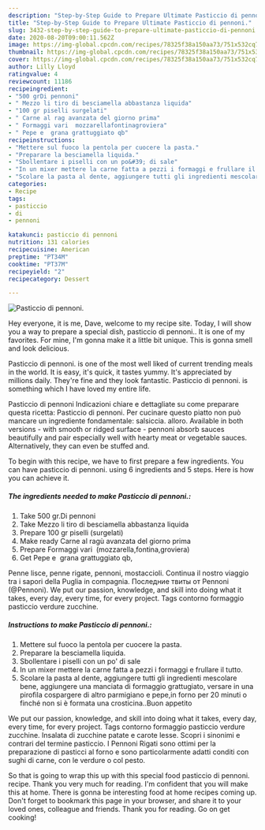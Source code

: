 ```yaml
---
description: "Step-by-Step Guide to Prepare Ultimate Pasticcio di pennoni."
title: "Step-by-Step Guide to Prepare Ultimate Pasticcio di pennoni."
slug: 3432-step-by-step-guide-to-prepare-ultimate-pasticcio-di-pennoni
date: 2020-08-20T09:00:11.562Z
image: https://img-global.cpcdn.com/recipes/78325f38a150aa73/751x532cq70/pasticcio-di-pennoni-recipe-main-photo.jpg
thumbnail: https://img-global.cpcdn.com/recipes/78325f38a150aa73/751x532cq70/pasticcio-di-pennoni-recipe-main-photo.jpg
cover: https://img-global.cpcdn.com/recipes/78325f38a150aa73/751x532cq70/pasticcio-di-pennoni-recipe-main-photo.jpg
author: Lilly Lloyd
ratingvalue: 4
reviewcount: 11186
recipeingredient:
- "500 grDi pennoni"
- " Mezzo li tiro di besciamella abbastanza liquida"
- "100 gr piselli surgelati"
- " Carne al rag avanzata del giorno prima"
- " Formaggi vari  mozzarellafontinagroviera"
- " Pepe e  grana grattuggiato qb"
recipeinstructions:
- "Mettere sul fuoco la pentola per cuocere la pasta."
- "Preparare la besciamella liquida."
- "Sbollentare i piselli con un po&#39; di sale"
- "In un mixer mettere la carne fatta a pezzi i formaggi e frullare il tutto."
- "Scolare la pasta al dente, aggiungere tutti gli ingredienti mescolare bene, aggiungere una manciata di formaggio grattugiato, versare in una pirofila cospargere di altro parmigiano e pepe,in forno per 20 minuti o finché non si è formata una crosticina..Buon appetito"
categories:
- Recipe
tags:
- pasticcio
- di
- pennoni

katakunci: pasticcio di pennoni 
nutrition: 131 calories
recipecuisine: American
preptime: "PT34M"
cooktime: "PT37M"
recipeyield: "2"
recipecategory: Dessert

---
```



![Pasticcio di pennoni.](https://img-global.cpcdn.com/recipes/78325f38a150aa73/751x532cq70/pasticcio-di-pennoni-recipe-main-photo.jpg)

Hey everyone, it is me, Dave, welcome to my recipe site. Today, I will show you a way to prepare a special dish, pasticcio di pennoni.. It is one of my favorites. For mine, I'm gonna make it a little bit unique. This is gonna smell and look delicious.

Pasticcio di pennoni. is one of the most well liked of current trending meals in the world. It is easy, it's quick, it tastes yummy. It's appreciated by millions daily. They're fine and they look fantastic. Pasticcio di pennoni. is something which I have loved my entire life.

Pasticcio di pennoni Indicazioni chiare e dettagliate su come preparare questa ricetta: Pasticcio di pennoni. Per cucinare questo piatto non può mancare un ingrediente fondamentale: salsiccia. alloro. Available in both versions - with smooth or ridged surface - pennoni absorb sauces beautifully and pair especially well with hearty meat or vegetable sauces. Alternatively, they can even be stuffed and.


To begin with this recipe, we have to first prepare a few ingredients. You can have pasticcio di pennoni. using 6 ingredients and 5 steps. Here is how you can achieve it.

<!--inarticleads1-->

##### The ingredients needed to make Pasticcio di pennoni.:

1. Take 500 gr.Di pennoni
1. Take  Mezzo li tiro di besciamella abbastanza liquida
1. Prepare 100 gr piselli (surgelati)
1. Make ready  Carne al ragù avanzata del giorno prima
1. Prepare  Formaggi vari  (mozzarella,fontina,groviera)
1. Get  Pepe e  grana grattuggiato qb,


Penne lisce, penne rigate, pennoni, mostaccioli. Continua il nostro viaggio tra i sapori della Puglia in compagnia. Последние твиты от Pennoni (@Pennoni). We put our passion, knowledge, and skill into doing what it takes, every day, every time, for every project. Tags contorno formaggio pasticcio verdure zucchine. 

<!--inarticleads2-->

##### Instructions to make Pasticcio di pennoni.:

1. Mettere sul fuoco la pentola per cuocere la pasta.
1. Preparare la besciamella liquida.
1. Sbollentare i piselli con un po&#39; di sale
1. In un mixer mettere la carne fatta a pezzi i formaggi e frullare il tutto.
1. Scolare la pasta al dente, aggiungere tutti gli ingredienti mescolare bene, aggiungere una manciata di formaggio grattugiato, versare in una pirofila cospargere di altro parmigiano e pepe,in forno per 20 minuti o finché non si è formata una crosticina..Buon appetito


We put our passion, knowledge, and skill into doing what it takes, every day, every time, for every project. Tags contorno formaggio pasticcio verdure zucchine. Insalata di zucchine patate e carote lesse. Scopri i sinonimi e contrari del termine pasticcio. I Pennoni Rigati sono ottimi per la preparazione di pasticci al forno e sono particolarmente adatti conditi con sughi di carne, con le verdure o col pesto. 

So that is going to wrap this up with this special food pasticcio di pennoni. recipe. Thank you very much for reading. I'm confident that you will make this at home. There is gonna be interesting food at home recipes coming up. Don't forget to bookmark this page in your browser, and share it to your loved ones, colleague and friends. Thank you for reading. Go on get cooking!
